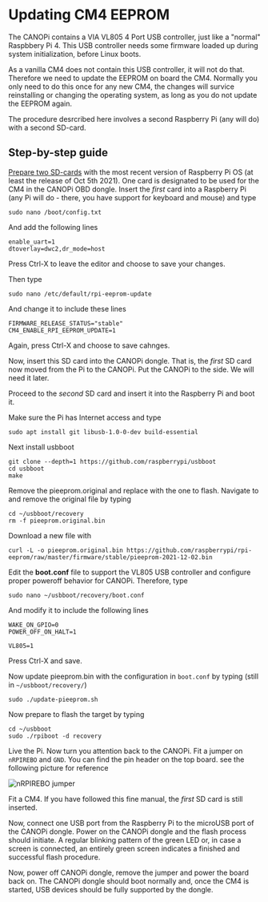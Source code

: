 # Updating CM4 EEPROM

The CANOPi contains a VIA VL805 4 Port USB controller, just like a "normal" Raspbbery Pi 4. This USB controller needs some firmware loaded up during system initialization, before Linux boots.

As a vanilla CM4 does not contain this USB controller, it will not do that. Therefore we need to update the EEPROM on board the CM4. Normally you only need to do this once for any new CM4, the changes will survice reinstalling or changing the operating system, as long as you do not update the EEPROM again.

The procedure desrcribed here involves a second Raspberry Pi (any will do) with a second SD-card.

## Step-by-step guide
[Prepare two SD-cards](https://www.raspberrypi.com/software/) with the most recent version of Raspberry Pi OS (at least the release of Oct 5th 2021).
One card is designated to be used for the CM4 in the CANOPi OBD dongle. Insert the _first_ card into a Raspberry Pi (any Pi will do - there, you have support for keyboard and mouse) and type

```
sudo nano /boot/config.txt
```

And add the following lines

```
enable_uart=1
dtoverlay=dwc2,dr_mode=host
````

Press Ctrl-X to leave the editor and choose to save your changes.

Then type

```
sudo nano /etc/default/rpi-eeprom-update
```

And change it to include these lines

```
FIRMWARE_RELEASE_STATUS="stable"
CM4_ENABLE_RPI_EEPROM_UPDATE=1
```

Again, press Ctrl-X and choose to save cahnges.

Now, insert this SD card into the CANOPi dongle. That is, the _first_ SD card now moved from the Pi to the CANOPi. Put the CANOPi to the side. We will need it later.


Proceed to the _second_ SD card and insert it into the Raspberry Pi and boot it.

Make sure the Pi has Internet access and type

```
sudo apt install git libusb-1.0-0-dev build-essential
```

Next install usbboot

```
git clone --depth=1 https://github.com/raspberrypi/usbboot
cd usbboot
make
```

Remove the pieeprom.original and replace with the one to flash. Navigate to and remove the original file by typing

```
cd ~/usbboot/recovery
rm -f pieeprom.original.bin
```

Download a new file with

```
curl -L -o pieeprom.original.bin https://github.com/raspberrypi/rpi-eeprom/raw/master/firmware/stable/pieeprom-2021-12-02.bin
```

Edit the **boot.conf** file to support the VL805 USB controller and configure proper poweroff behavior for CANOPi. Therefore, type

```
sudo nano ~/usbboot/recovery/boot.conf
```

And modify it to include the following lines

```
WAKE_ON_GPIO=0
POWER_OFF_ON_HALT=1

VL805=1
```

Press Ctrl-X and save.

Now update pieeprom.bin with the configuration in `boot.conf` by typing (still in `~/usbboot/recovery/`)

```
sudo ./update-pieeprom.sh
```

Now  prepare to flash the target by typing

```
cd ~/usbboot
sudo ./rpiboot -d recovery
```

Live the Pi. Now turn you attention back to the CANOPi.
Fit a jumper on `nRPIREBO` and `GND`. You can find the pin header on the top board. see the following picture for reference

![nRPIREBO jumper](../hw_doc/img/nRPIREBO_jumper.png)

Fit a CM4. If you have followed this fine manual, the _first_ SD card is still inserted.

Now, connect one USB port from the Raspberry Pi to the microUSB port of the CANOPi dongle. Power on the CANOPi dongle and the flash process should initiate.  A regular blinking pattern of the green LED or, in case a screen is connected, an entirely green screen indicates a finished and successful flash procedure.

Now, power off CANOPi dongle, remove the jumper and power the board back on. The CANOPi dongle should boot normally and, once the CM4 is started, USB devices should be fully supported by the dongle.






